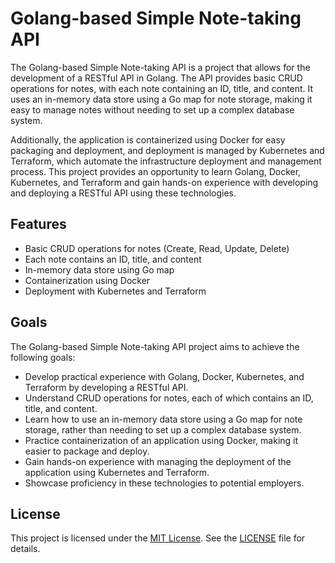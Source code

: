 # Golang-based Simple Note-taking API

The Golang-based Simple Note-taking API is a project that allows for the development of a RESTful API in Golang. The API provides basic CRUD operations for notes, with each note containing an ID, title, and content. It uses an in-memory data store using a Go map for note storage, making it easy to manage notes without needing to set up a complex database system.

Additionally, the application is containerized using Docker for easy packaging and deployment, and deployment is managed by Kubernetes and Terraform, which automate the infrastructure deployment and management process. This project provides an opportunity to learn Golang, Docker, Kubernetes, and Terraform and gain hands-on experience with developing and deploying a RESTful API using these technologies.

## Features

- Basic CRUD operations for notes (Create, Read, Update, Delete)
- Each note contains an ID, title, and content
- In-memory data store using Go map
- Containerization using Docker
- Deployment with Kubernetes and Terraform

## Goals

The Golang-based Simple Note-taking API project aims to achieve the following goals:

- Develop practical experience with Golang, Docker, Kubernetes, and Terraform by developing a RESTful API.
- Understand CRUD operations for notes, each of which contains an ID, title, and content.
- Learn how to use an in-memory data store using a Go map for note storage, rather than needing to set up a complex database system.
- Practice containerization of an application using Docker, making it easier to package and deploy.
- Gain hands-on experience with managing the deployment of the application using Kubernetes and Terraform.
- Showcase proficiency in these technologies to potential employers.

## License

This project is licensed under the [MIT License](https://opensource.org/licenses/MIT). See the [LICENSE](LICENSE) file for details.
